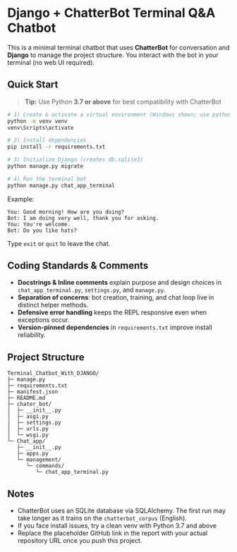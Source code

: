 # Django + ChatterBot Terminal Q&A Chatbot

This is a minimal terminal chatbot that uses **ChatterBot** for conversation and **Django** to manage the project structure.
You interact with the bot in your terminal (no web UI required).

## Quick Start

> **Tip:** Use Python **3.7 or above** for best compatibility with ChatterBot

```bash
# 1) Create & activate a virtual environment (Windows shown; use python3 on macOS/Linux)
python -m venv venv
venv\Scripts\activate

# 2) Install dependencies
pip install -r requirements.txt

# 3) Initialize Django (creates db.sqlite3)
python manage.py migrate

# 4) Run the terminal bot
python manage.py chat_app_terminal
```

Example:

```
You: Good morning! How are you doing?
Bot: I am doing very well, thank you for asking.
You: You're welcome.
Bot: Do you like hats?
```

Type `exit` or `quit` to leave the chat.

## Coding Standards & Comments

- **Docstrings & Inline comments** explain purpose and design choices in `chat_app_terminal.py`, `settings.py`, and `manage.py`.
- **Separation of concerns**: bot creation, training, and chat loop live in distinct helper methods.
- **Defensive error handling** keeps the REPL responsive even when exceptions occur.
- **Version-pinned dependencies** in `requirements.txt` improve install reliability.

## Project Structure

```
Terminal_Chatbot_With_DJANGO/
├─ manage.py
├─ requirements.txt
├─ manifest.json
├─ README.md
├─ chater_bot/
│  ├─ __init__.py
│  ├─ asgi.py
|  ├─ settings.py   
│  ├─ urls.py
│  └─ wsgi.py
└─ Chat_app/
   ├─ __init__.py
   ├─ apps.py
   └─ management/
      └─ commands/
         └─ chat_app_terminal.py
```

## Notes

- ChatterBot uses an SQLite database via SQLAlchemy. The first run may take longer as it trains on the `chatterbot_corpus` (English).
- If you face install issues, try a clean venv with Python 3.7 and above
- Replace the placeholder GitHub link in the report with your actual repository URL once you push this project.
